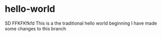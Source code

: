 # hello-world

SD FFKFKfkfd
This is a the traditional hello world beginning
I have made some changes to this branch

